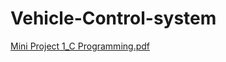 # Vehicle-Control-system
[Mini Project 1_C Programming.pdf](https://github.com/OmarElsehity/Vehicle-Control-system/files/8389357/Mini.Project.1_C.Programming.pdf)
